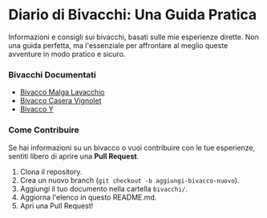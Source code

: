 # Diario di Bivacchi: Una Guida Pratica

Informazioni e consigli sui bivacchi, basati sulle mie esperienze dirette. Non una guida perfetta, ma l'essenziale per affrontare al meglio queste avventure in modo pratico e sicuro.

### Bivacchi Documentati

* [Bivacco Malga Lavacchio](bivacchi/malga-lavacchio/Malga_Lavacchio.pdf)
* [Bivacco Casera Vignolet](bivacchi/casera-vignolet/Casera_Vignolet.pdf)
* [Bivacco Y](bivacchi/bivacco-y/bivacco-y.tex)


### Come Contribuire
Se hai informazioni su un bivacco o vuoi contribuire con le tue esperienze, sentiti libero di aprire una **Pull Request**.

1.  Clona il repository.
2.  Crea un nuovo branch (`git checkout -b aggiungi-bivacco-nuovo`).
3.  Aggiungi il tuo documento nella cartella `bivacchi/`.
4.  Aggiorna l'elenco in questo README.md.
5.  Apri una Pull Request!
